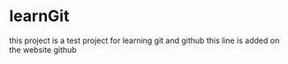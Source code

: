 # learnGit
this project is a test project for learning git and github
this line is added on the website github
